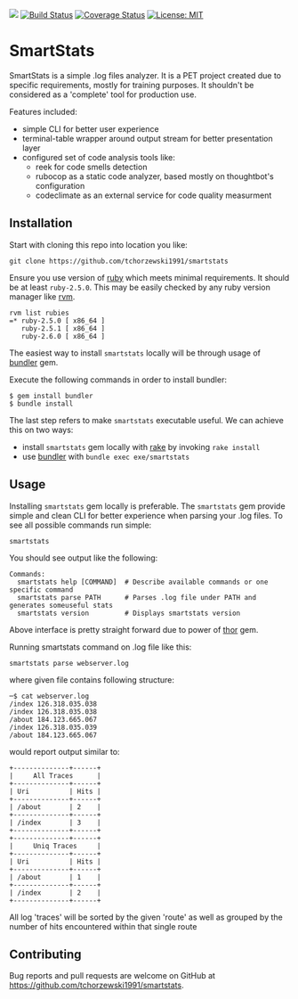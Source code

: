 <a href="https://codeclimate.com/github/tchorzewski1991/smartstats/maintainability"><img src="https://api.codeclimate.com/v1/badges/2ade2348dc8de81b93f6/maintainability" /></a> [![Build Status](https://travis-ci.org/tchorzewski1991/smartstats.svg?branch=master)](https://travis-ci.org/tchorzewski1991/smartstats) [![Coverage Status](https://coveralls.io/repos/github/tchorzewski1991/smartstats/badge.svg?branch=master)](https://coveralls.io/github/tchorzewski1991/smartstats?branch=master) [![License: MIT](https://img.shields.io/badge/License-MIT-yellow.svg)](https://opensource.org/licenses/MIT)

# SmartStats

SmartStats is a simple .log files analyzer. It is a PET project created due to specific requirements,
mostly for training purposes. It shouldn't be considered as a 'complete' tool for production use.

Features included:
- simple CLI for better user experience
- terminal-table wrapper around output stream for better presentation layer
- configured set of code analysis tools like:
  - reek for code smells detection
  - rubocop as a static code analyzer, based mostly on thoughtbot's configuration
  - codeclimate as an external service for code quality measurment

## Installation

Start with cloning this repo into location you like:

`git clone https://github.com/tchorzewski1991/smartstats`

Ensure you use version of [ruby](https://github.com/ruby/ruby) which meets minimal requirements. It should be at
least `ruby-2.5.0`. This may be easily checked by any ruby version manager like
[rvm](https://rvm.io/).

```
rvm list rubies
=* ruby-2.5.0 [ x86_64 ]
   ruby-2.5.1 [ x86_64 ]
   ruby-2.6.0 [ x86_64 ]
```

The easiest way to install `smartstats` locally will be through usage of [bundler](https://bundler.io/) gem.

Execute the following commands in order to install bundler:

    $ gem install bundler
    $ bundle install


The last step refers to make `smartstats` executable useful. We can achieve this on two ways:
- install `smartstats` gem locally with [rake](https://github.com/ruby/rake) by invoking `rake install`
- use [bundler](https://bundler.io/) with `bundle exec exe/smartstats`

## Usage

Installing `smartstats` gem locally is preferable. The `smartstats` gem provide simple and clean CLI
for better experience when parsing your .log files. To see all possible commands run simple:

```
smartstats
```

You should see output like the following:

```
Commands:
  smartstats help [COMMAND]  # Describe available commands or one specific command
  smartstats parse PATH      # Parses .log file under PATH and generates someuseful stats
  smartstats version         # Displays smartstats version
```

Above interface is pretty straight forward due to power of [thor](https://github.com/erikhuda/thor) gem.

Running smartstats command on .log file like this:

```
smartstats parse webserver.log
```

where given file contains following structure:

```
─$ cat webserver.log
/index 126.318.035.038
/index 126.318.035.038
/about 184.123.665.067
/index 126.318.035.039
/about 184.123.665.067
```

would report output similar to:

```
+--------------+------+
|     All Traces      |
+--------------+------+
| Uri          | Hits |
+--------------+------+
| /about       | 2    |
+--------------+------+
| /index       | 3    |
+--------------+------+
+--------------+------+
|     Uniq Traces     |
+--------------+------+
| Uri          | Hits |
+--------------+------+
| /about       | 1    |
+--------------+------+
| /index       | 2    |
+--------------+------+

```

All log 'traces' will be sorted by the given 'route' as well as grouped by the number of hits
encountered within that single route

## Contributing

Bug reports and pull requests are welcome on GitHub at https://github.com/tchorzewski1991/smartstats.
